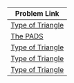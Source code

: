 | Problem Link |
| ------------------|
|[Type of Triangle](https://www.hackerrank.com/challenges/what-type-of-triangle/problem?isFullScreen=true)|
|[The PADS](https://www.hackerrank.com/challenges/the-pads/problem?isFullScreen=true)|
|[Type of Triangle](https://www.hackerrank.com/challenges/what-type-of-triangle/problem?isFullScreen=true)|
|[Type of Triangle](https://www.hackerrank.com/challenges/what-type-of-triangle/problem?isFullScreen=true)|
|[Type of Triangle](https://www.hackerrank.com/challenges/what-type-of-triangle/problem?isFullScreen=true)|

